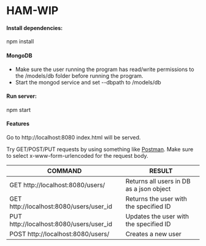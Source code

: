 # HAM-WIP

#### Install dependencies:
npm install

#### MongoDB
* Make sure the user running the program has read/write permissions
to the /models/db folder before running the program.
* Start the mongod service and set --dbpath to /models/db

#### Run server:
npm start

#### Features
Go to http://localhost:8080
index.html will be served.

Try GET/POST/PUT requests by using something like [Postman](https://www.getpostman.com).
Make sure to select x-www-form-urlencoded for the request body.

COMMAND | RESULT
--- | ---
GET http://localhost:8080/users/ | Returns all users in DB as a json object
GET http://localhost:8080/users/user_id | Returns the user with the specified ID
PUT http://localhost:8080/users/user_id | Updates the user with the specified ID
POST http://localhost:8080/users/ | Creates a new user